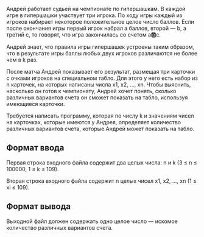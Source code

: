 Андрей работает судьей на чемпионате по гипершашкам. В каждой игре в гипершашки участвует три игрока. По ходу игры каждый из игроков набирает некоторое положительное целое число баллов. Если после окончания игры первый игрок набрал a баллов, второй — b, а третий c, то говорят, что игра закончилась со счетом a:b:c.

Андрей знает, что правила игры гипершашек устроены таким образом, что в результате игры баллы любых двух игроков различаются не более чем в k раз.

После матча Андрей показывает его результат, размещая три карточки с очками игроков на специальном табло. Для этого у него есть набор из n карточек, на которых написаны числа x1, x2, …, xn. Чтобы выяснить, насколько он готов к чемпионату, Андрей хочет понять, сколько различных вариантов счета он сможет показать на табло, используя имеющиеся карточки.

Требуется написать программу, которая по числу k и значениям чисел на карточках, которые имеются у Андрея, определяет количество различных вариантов счета, которые Андрей может показать на табло.

## Формат ввода

Первая строка входного файла содержит два целых числа: n и k (3 ≤ n ≤ 100000, 1 ≤ k ≤ 109).

Вторая строка входного файла содержит n целых чисел x1, x2, …, xn (1 ≤ xi ≤ 109).

## Формат вывода

Выходной файл должен содержать одно целое число — искомое количество различных вариантов счета.
